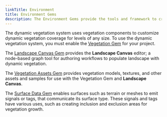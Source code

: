 ```yaml
---
linkTitle: Environment
title: Environment Gems
description: The Environment Gems provide the tools and framework to create natural-looking vegetation in Open 3D Engine (O3DE) projects.
---
```


The dynamic vegetation system uses vegetation components to customize dynamic vegetation coverage for levels of any size. To use the dynamic vegetation system, you must enable the [Vegetation Gem](./vegetation) for your project.

The [Landscape Canvas Gem](./landscape-canvas.md) provides the **Landscape Canvas** editor; a node-based graph tool for authoring workflows to populate landscape with dynamic vegetation.

The [Vegetation Assets Gem](./vegetation-gem-assets.md) provides vegetation models, textures, and other assets and samples for use with the Vegetation Gem and **Landscape Canvas**.

The [Surface Data Gem](./surface-data.md) enables surfaces such as terrain or meshes to emit signals or tags, that communicate its surface type. These signals and tags have various uses, such as creating inclusion and exclusion areas for vegetation growth.
